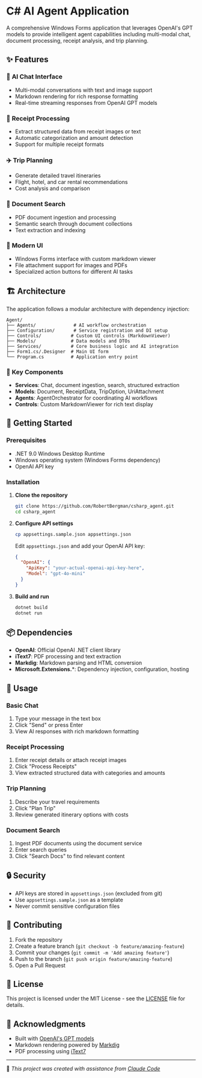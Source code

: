 # C# AI Agent Application

A comprehensive Windows Forms application that leverages OpenAI's GPT models to provide intelligent agent capabilities including multi-modal chat, document processing, receipt analysis, and trip planning.

## ✨ Features

### 🤖 **AI Chat Interface**
- Multi-modal conversations with text and image support
- Markdown rendering for rich response formatting
- Real-time streaming responses from OpenAI GPT models

### 🧾 **Receipt Processing**
- Extract structured data from receipt images or text
- Automatic categorization and amount detection
- Support for multiple receipt formats

### ✈️ **Trip Planning**
- Generate detailed travel itineraries
- Flight, hotel, and car rental recommendations
- Cost analysis and comparison

### 📄 **Document Search**
- PDF document ingestion and processing
- Semantic search through document collections
- Text extraction and indexing

### 🎨 **Modern UI**
- Windows Forms interface with custom markdown viewer
- File attachment support for images and PDFs
- Specialized action buttons for different AI tasks

## 🏗️ Architecture

The application follows a modular architecture with dependency injection:

```
Agent/
├── Agents/              # AI workflow orchestration
├── Configuration/       # Service registration and DI setup
├── Controls/           # Custom UI controls (MarkdownViewer)
├── Models/             # Data models and DTOs
├── Services/           # Core business logic and AI integration
├── Form1.cs/.Designer  # Main UI form
└── Program.cs          # Application entry point
```

### 🔧 **Key Components**

- **Services**: Chat, document ingestion, search, structured extraction
- **Models**: Document, ReceiptData, TripOption, UriAttachment  
- **Agents**: AgentOrchestrator for coordinating AI workflows
- **Controls**: Custom MarkdownViewer for rich text display

## 🚀 Getting Started

### Prerequisites

- .NET 9.0 Windows Desktop Runtime
- Windows operating system (Windows Forms dependency)
- OpenAI API key

### Installation

1. **Clone the repository**
   ```bash
   git clone https://github.com/RobertBergman/csharp_agent.git
   cd csharp_agent
   ```

2. **Configure API settings**
   ```bash
   cp appsettings.sample.json appsettings.json
   ```
   Edit `appsettings.json` and add your OpenAI API key:
   ```json
   {
     "OpenAI": {
       "ApiKey": "your-actual-openai-api-key-here",
       "Model": "gpt-4o-mini"
     }
   }
   ```

3. **Build and run**
   ```bash
   dotnet build
   dotnet run
   ```

## 📦 Dependencies

- **OpenAI**: Official OpenAI .NET client library
- **iText7**: PDF processing and text extraction
- **Markdig**: Markdown parsing and HTML conversion
- **Microsoft.Extensions.***: Dependency injection, configuration, hosting

## 🎯 Usage

### Basic Chat
1. Type your message in the text box
2. Click "Send" or press Enter
3. View AI responses with rich markdown formatting

### Receipt Processing
1. Enter receipt details or attach receipt images
2. Click "Process Receipts"
3. View extracted structured data with categories and amounts

### Trip Planning
1. Describe your travel requirements
2. Click "Plan Trip" 
3. Review generated itinerary options with costs

### Document Search
1. Ingest PDF documents using the document service
2. Enter search queries
3. Click "Search Docs" to find relevant content

## 🔒 Security

- API keys are stored in `appsettings.json` (excluded from git)
- Use `appsettings.sample.json` as a template
- Never commit sensitive configuration files

## 🤝 Contributing

1. Fork the repository
2. Create a feature branch (`git checkout -b feature/amazing-feature`)
3. Commit your changes (`git commit -m 'Add amazing feature'`)
4. Push to the branch (`git push origin feature/amazing-feature`)
5. Open a Pull Request

## 📄 License

This project is licensed under the MIT License - see the [LICENSE](LICENSE) file for details.

## 🙏 Acknowledgments

- Built with [OpenAI's GPT models](https://openai.com/)
- Markdown rendering powered by [Markdig](https://github.com/xoofx/markdig)
- PDF processing using [iText7](https://itextpdf.com/itext-7)

---

🤖 *This project was created with assistance from [Claude Code](https://claude.ai/code)*
